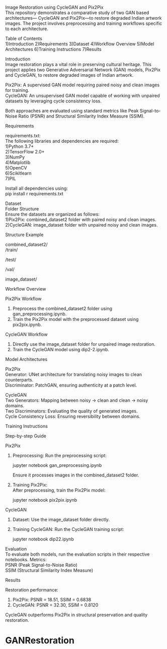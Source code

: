 Image Restoration using CycleGAN and Pix2Pix  
This repository demonstrates a comparative study of two GAN based architectures— CycleGAN and Pix2Pix—to restore degraded Indian artwork images. The project involves preprocessing and training workflows specific to each architecture.  

Table of Contents  
1)Introduction
2)Requirements 
3)Dataset 
4)Workflow Overview 
5)Model Architectures
6)Training Instructions 
7)Results
 


Introduction  
Image restoration plays a vital role in preserving cultural heritage. This project applies two Generative Adversarial Network (GAN) models, Pix2Pix and CycleGAN, to restore degraded images of Indian artwork.  

Pix2Pix: A supervised GAN model requiring paired noisy and clean images for training.  
CycleGAN: An unsupervised GAN model capable of working with unpaired datasets by leveraging cycle consistency loss.  

Both approaches are evaluated using standard metrics like Peak Signal-to-Noise Ratio (PSNR) and Structural Similarity Index Measure (SSIM).  


Requirements

requirements.txt:  
The following libraries and dependencies are required:  
1)Python 3.7+  
2)TensorFlow 2.0+  
3)NumPy  
4)Matplotlib  
5)OpenCV  
6)Scikitlearn  
7)PIL  


Install all dependencies using:   
pip install r requirements.txt  
  

Dataset  
Folder Structure  
Ensure the datasets are organized as follows:  
1)Pix2Pix: combined_dataset2 folder with paired noisy and clean images.  
2)CycleGAN: image_dataset folder with unpaired noisy and clean images.  

Structure Example  

combined_dataset2/  
  /train/  
      
  /test/  
 
  /val/  
      

image_dataset/  
  

Workflow Overview  
 
Pix2Pix Workflow  
1. Preprocess the combined_dataset2 folder using gan_preprocessing.ipynb.  
2. Train the Pix2Pix model with the preprocessed dataset using pix2pix.ipynb.  

CycleGAN Workflow  
1. Directly use the image_dataset folder for unpaired image restoration.  
2. Train the CycleGAN model using dip2-2.ipynb.  



Model Architectures  

Pix2Pix  
 Generator: UNet architecture for translating noisy images to clean counterparts.  
 Discriminator: PatchGAN, ensuring authenticity at a patch level.  

CycleGAN  
 Two Generators: Mapping between noisy → clean and clean → noisy domains.  
 Two Discriminators: Evaluating the quality of generated images.  
 Cycle Consistency Loss: Ensuring reversibility between domains.  



Training Instructions  

Step-by-step Guide  

Pix2Pix  
1. Preprocessing: Run the preprocessing script:  
    
   jupyter notebook gan_preprocessing.ipynb  
     
   Ensure it processes images in the combined_dataset2 folder.  

2. Training Pix2Pix:  
   After preprocessing, train the Pix2Pix model:  
 
   jupyter notebook pix2pix.ipynb  
     

CycleGAN  
1. Dataset: Use the image_dataset folder directly.  
2. Training CycleGAN: Run the CycleGAN training script:  
     
   jupyter notebook dip22.ipynb  
     



Evaluation  
To evaluate both models, run the evaluation scripts in their respective notebooks. 
Metrics:  
 PSNR (Peak Signal-to-Noise Ratio)  
 SSIM (Structural Similarity Index Measure)  



Results  

Restoration performance:  
1. Pix2Pix: PSNR = 18.51, SSIM = 0.6838  
2. CycleGAN: PSNR = 32.30, SSIM = 0.8120  

CycleGAN outperforms Pix2Pix in structural preservation and quality restoration.  


# GANRestoration
